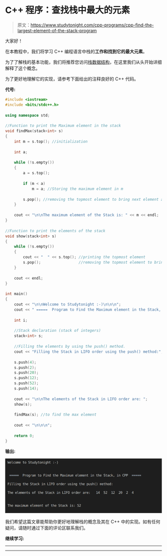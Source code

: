 # C++ 程序：查找栈中最大的元素

> 原文：<https://www.studytonight.com/cpp-programs/cpp-find-the-largest-element-of-the-stack-program>

大家好！

在本教程中，我们将学习 C++ 编程语言中栈的**工作和找到它的最大元素**。

为了了解栈的基本功能，我们将推荐您访问[栈数据结构](https://www.studytonight.com/data-structures/stack-data-structure)，在这里我们从头开始详细解释了这个概念。

为了更好地理解它的实现，请参考下面给出的注释良好的 C++ 代码。

**代号:**

```cpp
#include <iostream>
#include <bits/stdc++.h>

using namespace std;

//Function to print the Maximum element in the stack
void findMax(stack<int> s)
{
    int m = s.top(); //initialization

    int a;

    while (!s.empty())
    {
        a = s.top();

        if (m < a)
            m = a; //Storing the maximum element in m

        s.pop(); //removing the topmost element to bring next element at the top
    }

    cout << "\n\nThe maximum element of the Stack is: " << m << endl;
}

//Function to print the elements of the stack
void show(stack<int> s)
{
    while (!s.empty())
    {
        cout << "  " << s.top(); //printing the topmost element
        s.pop();                 //removing the topmost element to bring next element at the top
    }

    cout << endl;
}

int main()
{
    cout << "\n\nWelcome to Studytonight :-)\n\n\n";
    cout << " =====  Program to Find the Maximum element in the Stack, in CPP  ===== \n\n";

    int i;

    //Stack declaration (stack of integers)
    stack<int> s;

    //Filling the elements by using the push() method.
    cout << "Filling the Stack in LIFO order using the push() method:"; //LIFO= Last In First Out

    s.push(4);
    s.push(2);
    s.push(20);
    s.push(12);
    s.push(52);
    s.push(14);

    cout << "\n\nThe elements of the Stack in LIFO order are: ";
    show(s);

    findMax(s); //to find the max element

    cout << "\n\n\n";

    return 0;
} 
```

**输出:**

![C++ Stack Max](img/79268a1117af7bcaecd9eae340b3fa65.png)

我们希望这篇文章能帮助你更好地理解栈的概念及其在 C++ 中的实现。如有任何疑问，请随时通过下面的评论区联系我们。

**继续学习:**

* * *

* * *